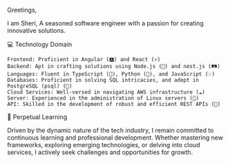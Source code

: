 Greetings,

I am Sheri, A seasoned software engineer with a passion for creating innovative solutions.


💻 Technology Domain

    Frontend: Proficient in Angular (🅰️) and React (⚛️)
    Backend: Apt in crafting solutions using Node.js (🚀) and nest.js (🛤️)
    Languages: Fluent in TypeScript (📝), Python (🐍), and JavaScript (💡)
    Databases: Proficient in solving SQL intricacies, and adept in PostgreSQL (psql) (🐘)
    Cloud Services: Well-versed in navigating AWS infrastructure (☁️)
    Server: Experienced in the administration of Linux servers (🐧)
    API: Skilled in the development of robust and efficient REST APIs (🚀)

🌱 Perpetual Learning

Driven by the dynamic nature of the tech industry, I remain committed to continuous learning and professional development.
Whether mastering new frameworks, exploring emerging technologies, or delving into cloud services, I actively seek challenges and opportunities for growth.
